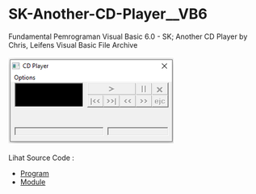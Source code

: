 # SK-Another-CD-Player__VB6
Fundamental Pemrograman Visual Basic 6.0 - SK; Another CD Player by Chris, Leifens Visual Basic File Archive<br><br>
<img src="https://github.com/RizkyKhapidsyah/SK-Another-CD-Player__VB6/blob/main/result/001.PNG"><br><br>
Lihat Source Code : <br>
- <a href="https://github.com/RizkyKhapidsyah/SK-Another-CD-Player__VB6/blob/main/Form1.frm">Program</a><br>
- <a href="https://github.com/RizkyKhapidsyah/SK-Another-CD-Player__VB6/blob/main/Module1.bas">Module</a>
